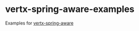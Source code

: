 # vertx-spring-aware-examples
Examples for [vertx-spring-aware](https://github.com/Invizible/vertx-spring-aware)
